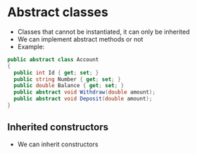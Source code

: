 # Abstract classes

- Classes that cannot be instantiated, it can only be inherited
- We can implement abstract methods or not
- Example:

```cs
public abstract class Account
{
  public int Id { get; set; }
  public string Number { get; set; }
  public double Balance { get; set; }
  public abstract void Withdraw(double amount);
  public abstract void Deposit(double amount);
}
```

## Inherited constructors

- We can inherit constructors
